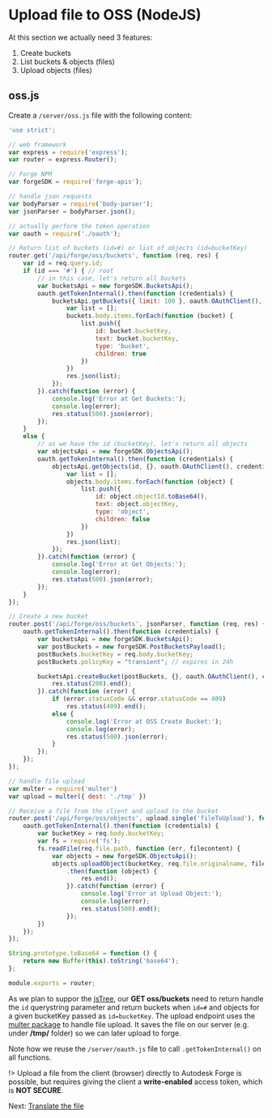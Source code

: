 # Upload file to OSS (NodeJS)

At this section we actually need 3 features:

1. Create buckets
2. List buckets & objects (files)
3. Upload objects (files)

## oss.js

Create a `/server/oss.js` file with the following content:

```javascript
'use strict';

// web framework
var express = require('express');
var router = express.Router();

// Forge NPM
var forgeSDK = require('forge-apis');

// handle json requests
var bodyParser = require('body-parser');
var jsonParser = bodyParser.json();

// actually perform the token operation
var oauth = require('./oauth');

// Return list of buckets (id=#) or list of objects (id=bucketKey)
router.get('/api/forge/oss/buckets', function (req, res) {
    var id = req.query.id;
    if (id === '#') { // root
        // in this case, let's return all buckets
        var bucketsApi = new forgeSDK.BucketsApi();
        oauth.getTokenInternal().then(function (credentials) {
            bucketsApi.getBuckets({ limit: 100 }, oauth.OAuthClient(), credentials).then(function (buckets) {
                var list = [];
                buckets.body.items.forEach(function (bucket) {
                    list.push({
                        id: bucket.bucketKey,
                        text: bucket.bucketKey,
                        type: 'bucket',
                        children: true
                    })
                })
                res.json(list);
            });
        }).catch(function (error) {
            console.log('Error at Get Buckets:');
            console.log(error);
            res.status(500).json(error);
        });
    }
    else {
        // as we have the id (bucketKey), let's return all objects
        var objectsApi = new forgeSDK.ObjectsApi();
        oauth.getTokenInternal().then(function (credentials) {
            objectsApi.getObjects(id, {}, oauth.OAuthClient(), credentials).then(function (objects) {
                var list = [];
                objects.body.items.forEach(function (object) {
                    list.push({
                        id: object.objectId.toBase64(),
                        text: object.objectKey,
                        type: 'object',
                        children: false
                    })
                })
                res.json(list);
            });
        }).catch(function (error) {
            console.log('Error at Get Objects:');
            console.log(error);
            res.status(500).json(error);
        });
    }
});

// Create a new bucket 
router.post('/api/forge/oss/buckets', jsonParser, function (req, res) {
    oauth.getTokenInternal().then(function (credentials) {
        var bucketsApi = new forgeSDK.BucketsApi();
        var postBuckets = new forgeSDK.PostBucketsPayload();
        postBuckets.bucketKey = req.body.bucketKey;
        postBuckets.policyKey = "transient"; // expires in 24h

        bucketsApi.createBucket(postBuckets, {}, oauth.OAuthClient(), credentials).then(function (buckets) {
            res.status(200).end();
        }).catch(function (error) {
            if (error.statusCode && error.statusCode == 409)
                res.status(409).end();
            else {
                console.log('Error at OSS Create Bucket:');
                console.log(error);
                res.status(500).json(error);
            }
        });
    });
});

// handle file upload
var multer = require('multer')
var upload = multer({ dest: './tmp' })

// Receive a file from the client and upload to the bucket
router.post('/api/forge/oss/objects', upload.single('fileToUpload'), function (req, res) {
    oauth.getTokenInternal().then(function (credentials) {
        var bucketKey = req.body.bucketKey;
        var fs = require('fs');
        fs.readFile(req.file.path, function (err, filecontent) {
            var objects = new forgeSDK.ObjectsApi();
            objects.uploadObject(bucketKey, req.file.originalname, filecontent.length, filecontent, {}, oauth.OAuthClient(), credentials)
                .then(function (object) {
                    res.end();
                }).catch(function (error) {
                    console.log('Error at Upload Object:');
                    console.log(error);
                    res.status(500).end();
                });
        })
    });
});

String.prototype.toBase64 = function () {
    return new Buffer(this).toString('base64');
};

module.exports = router;
```

As we plan to suppor the [jsTree](https://www.jstree.com/), our **GET oss/buckets** need to return handle the `id` querystring parameter and return buckets when `id=#` and objects for a given bucketKey passed as `id=bucketKey`. The upload endpoint uses the [multer package](https://github.com/expressjs/multer) to handle file upload. It saves the file on our server (e.g. under **/tmp/** folder) so we can later upload to forge.

Note how we reuse the `/server/oauth.js` file to call `.getTokenInternal()` on all functions. 

!> Upload a file from the client (browser) directly to Autodesk Forge is possible, but requires giving the client a **write-enabled** access token, which is **NOT SECURE**.

Next: [Translate the file](modelderivative/translate/)